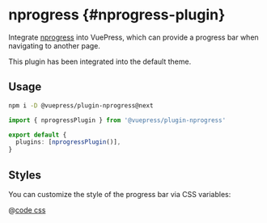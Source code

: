 # nprogress {#nprogress-plugin}

<NpmBadge package="@vuepress/plugin-nprogress" />

Integrate [nprogress](https://github.com/rstacruz/nprogress) into VuePress, which can provide a progress bar when navigating to another page.

This plugin has been integrated into the default theme.

## Usage

```bash
npm i -D @vuepress/plugin-nprogress@next
```

```ts
import { nprogressPlugin } from '@vuepress/plugin-nprogress'

export default {
  plugins: [nprogressPlugin()],
}
```

## Styles

You can customize the style of the progress bar via CSS variables:

@[code css](@vuepress/plugin-nprogress/src/client/styles/vars.css)
